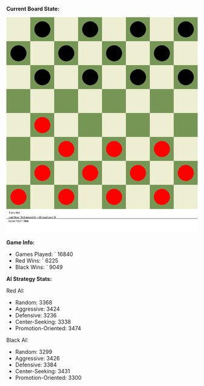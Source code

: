
**Current Board State:**  
<!-- START_GIF -->
![Checkers Game](./checkers_game.gif)
<!-- END_GIF -->

**Game Info:**  
- Games Played: `<!-- GAMES_PLAYED --> 16840
- Red Wins: `<!-- RED_WINS --> 6225
- Black Wins: `<!-- BLACK_WINS --> 9049

<!-- AI_STATS -->
**AI Strategy Stats:**

Red AI:
- Random: 3368
- Aggressive: 3424
- Defensive: 3236
- Center-Seeking: 3338
- Promotion-Oriented: 3474

Black AI:
- Random: 3299
- Aggressive: 3426
- Defensive: 3384
- Center-Seeking: 3431
- Promotion-Oriented: 3300
